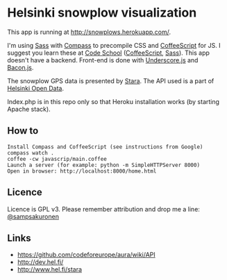 # Helsinki snowplow visualization
This app is running at http://snowplows.herokuapp.com/.

I'm using [Sass](http://sass-lang.com/) with [Compass](http://compass-style.org/) to precompile CSS and [CoffeeScript](http://coffeescript.org/) for JS. I suggest you learn these at [Code School](http://codeschool.com/) ([CoffeeScript](http://coffeescript.codeschool.com/), [Sass](https://www.codeschool.com/courses/assembling-sass)). This app doesn't have a backend. Front-end is done with [Underscore.js](http://underscorejs.org/) and [Bacon.js](http://baconjs.github.io/).

The snowplow GPS data is presented by [Stara](http://www.hel.fi/stara). The API used is a part of [Helsinki Open Data](http://dev.hel.fi/).

Index.php is in this repo only so that Heroku installation works (by starting Apache stack).


## How to
    Install Compass and CoffeeScript (see instructions from Google)
    compass watch .
    coffee -cw javascrip/main.coffee
    Launch a server (for example: python -m SimpleHTTPServer 8000)
    Open in browser: http://localhost:8000/home.html


## Licence
Licence is GPL v3. Please remember attribution and drop me a line: [@sampsakuronen](https://twitter.com/sampsakuronen)


## Links
- https://github.com/codeforeurope/aura/wiki/API
- http://dev.hel.fi/
- http://www.hel.fi/stara
